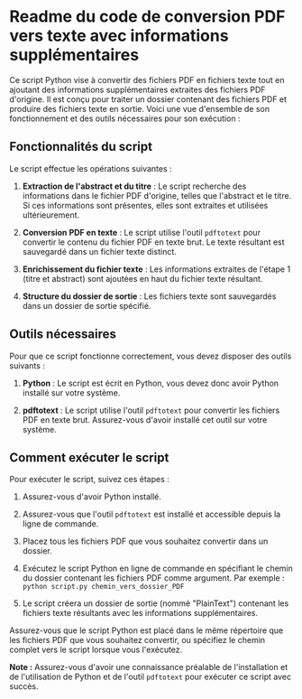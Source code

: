 # Readme du code de conversion PDF vers texte avec informations supplémentaires

Ce script Python vise à convertir des fichiers PDF en fichiers texte tout en ajoutant des informations supplémentaires extraites des fichiers PDF d'origine. Il est conçu pour traiter un dossier contenant des fichiers PDF et produire des fichiers texte en sortie. Voici une vue d'ensemble de son fonctionnement et des outils nécessaires pour son exécution :

## Fonctionnalités du script

Le script effectue les opérations suivantes :

1. **Extraction de l'abstract et du titre** : Le script recherche des informations dans le fichier PDF d'origine, telles que l'abstract et le titre. Si ces informations sont présentes, elles sont extraites et utilisées ultérieurement.

2. **Conversion PDF en texte** : Le script utilise l'outil `pdftotext` pour convertir le contenu du fichier PDF en texte brut. Le texte résultant est sauvegardé dans un fichier texte distinct.

3. **Enrichissement du fichier texte** : Les informations extraites de l'étape 1 (titre et abstract) sont ajoutées en haut du fichier texte résultant.

4. **Structure du dossier de sortie** : Les fichiers texte sont sauvegardés dans un dossier de sortie spécifié.

## Outils nécessaires

Pour que ce script fonctionne correctement, vous devez disposer des outils suivants :

1. **Python** : Le script est écrit en Python, vous devez donc avoir Python installé sur votre système.

2. **pdftotext** : Le script utilise l'outil `pdftotext` pour convertir les fichiers PDF en texte brut. Assurez-vous d'avoir installé cet outil sur votre système.

## Comment exécuter le script

Pour exécuter le script, suivez ces étapes :

1. Assurez-vous d'avoir Python installé.

2. Assurez-vous que l'outil `pdftotext` est installé et accessible depuis la ligne de commande.

3. Placez tous les fichiers PDF que vous souhaitez convertir dans un dossier.

4. Exécutez le script Python en ligne de commande en spécifiant le chemin du dossier contenant les fichiers PDF comme argument. Par exemple : `python script.py chemin_vers_dossier_PDF`

5. Le script créera un dossier de sortie (nommé "PlainText") contenant les fichiers texte résultants avec les informations supplémentaires.

Assurez-vous que le script Python est placé dans le même répertoire que les fichiers PDF que vous souhaitez convertir, ou spécifiez le chemin complet vers le script lorsque vous l'exécutez.

**Note :** Assurez-vous d'avoir une connaissance préalable de l'installation et de l'utilisation de Python et de l'outil `pdftotext` pour exécuter ce script avec succès.
